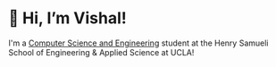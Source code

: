 # 👋 Hi, I’m Vishal! 
I'm a [Computer Science and Engineering]([url](https://catalog.registrar.ucla.edu/major/2023/ComputerScienceandEngineeringBS)https://catalog.registrar.ucla.edu/major/2023/ComputerScienceandEngineeringBS) student at the Henry Samueli School of Engineering & Applied Science at UCLA!

<!-- To be Updated

## Classes Taken
| Quarter | Classes | 
| ------- | ------- |
| Fall 2023 | • CS 32 (Data Structures & Algorithms) (A+) <br> • GEOG 7 (Intro to Geographic Information Systems) (A) <br> • STATS 10 (Intro to Statistical Reasoning) (A+) <br> • LING 1 (Intro to Study of Language) (A+) | 

### GitHub Stats
<p align="left">
  <img src="https://github-readme-stats.vercel.app/api/top-langs/?username=visyat&layout=compact&count_private=true&theme=vue&hide=jupyter%20notebook" alt="Most used languages!" height=150 />
</p>

--> 
